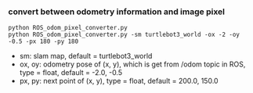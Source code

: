 ### convert between odometry information and image pixel

```
python ROS_odom_pixel_converter.py
python ROS_odom_pixel_converter.py -sm turtlebot3_world -ox -2 -oy -0.5 -px 180 -py 180
```
* sm: slam map, default = turtlebot3_world
* ox, oy: odometry pose of (x, y), which is get from /odom topic in ROS, type = float, default = -2.0, -0.5
* px, py: next point of (x, y), type = float, default = 200.0, 150.0